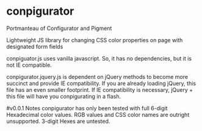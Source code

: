 # conpigurator

Portmanteau of Configurator and Pigment

Lightweight JS library for changing CSS color properties on page with designated form fields

conpiguator.js uses vanilla javascript. So, it has no dependencies, but it is not IE compatible.

conpigurator.jquery.js is dependent on jQuery methods to become more succinct and provide IE compatibility. If you are already loading jQuery, this file has an even smaller footprint. If IE compatibility is necessary, jQuery + this file will have you conpigurating in a flash.

#v0.0.1 Notes
conpigurator has only been tested with full 6-digit Hexadecimal color values. RGB values and CSS color names are outright unsupported. 3-digit Hexes are untested.
